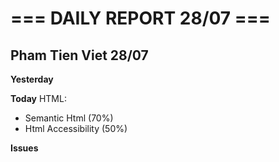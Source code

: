 # === DAILY REPORT 28/07 ===

## Pham Tien Viet 28/07

**Yesterday**

**Today**
HTML:
- Semantic Html (70%)
- Html Accessibility (50%)

**Issues**
